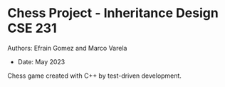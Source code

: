 # Chess Project - Inheritance Design CSE 231
Authors: Efrain Gomez and Marco Varela

* Date: May 2023


Chess game created with C++ by test-driven development.
